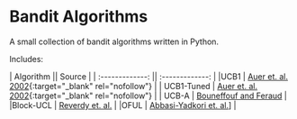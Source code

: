 # Bandit Algorithms

A small collection of bandit algorithms written in Python.

Includes:

|       Algorithm         || Source                 |
| :-------------: || :-------------: |
|UCB1               |        [Auer et. al. 2002](https://link.springer.com/article/10.1023/A:1013689704352){:target="_blank" rel="nofollow"}          |
| UCB1-Tuned         |     [Auer et. al. 2002](https://link.springer.com/article/10.1023/A:1013689704352){:target="_blank" rel="nofollow"}                 |
| UCB-A             |         [Bouneffouf and Feraud](http://www.sciencedirect.com/science/article/pii/S092523121600299X)          |
|Block-UCL          |          [Reverdy et. al.](https://arxiv.org/abs/1307.6134)         |
|OFUL               |        [Abbasi-Yadkori et. al.](http://david.palenica.com/papers/linear-bandit/linear-bandits-NIPS2011-camera-ready.pdf)]           |
